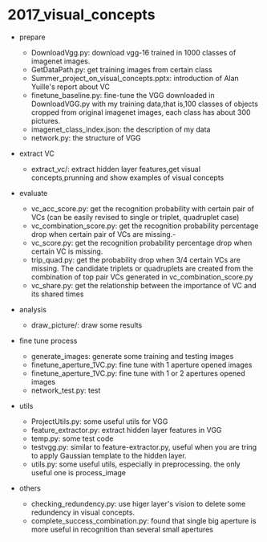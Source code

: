 # 2017_visual_concepts

- prepare
  - DownloadVgg.py: download vgg-16 trained in 1000 classes of imagenet images.
  - GetDataPath.py: get training images from certain class
  -	Summer_project_on_visual_concepts.pptx: introduction of Alan Yuille's report about VC
  - finetune_baseline.py: fine-tune the VGG downloaded in DownloadVGG.py with my training data,that is,100 classes of objects cropped from original imagenet images, each class has about 300 pictures.
  - imagenet_class_index.json: the description of my data
  - network.py: the structure of VGG
- extract VC
  - extract\_vc/: extract hidden layer features,get visual concepts,prunning and show examples of visual concepts
- evaluate
  - vc_acc_score.py: get the recognition probability with certain pair of VCs (can be easily revised to single or triplet, quadruplet case)
  - vc_combination_score.py: get the recognition probability percentage drop when certain pair of VCs are missing.- 
  - vc_score.py: get the recognition probability percentage drop when certain VC is missing.
  - trip_quad.py: get the probability drop when 3/4 certain VCs are missing. The candidate triplets or quadruplets are created from the combination of top pair VCs generated in vc_combination_score.py
  - vc_share.py: get the relationship between the importance of VC and its shared times 
- analysis
  - draw\_picture/: draw some results
- fine tune process
  - generate_images: generate some training and testing images 
  - finetune_aperture_1VC.py: fine tune with 1 aperture opened images
  - finetune_aperture_1VC.py: fine tune with 1 or 2 apertures opened images
  - network_test.py: test

- utils
  - ProjectUtils.py: some useful utils for VGG
  - feature_extractor.py: extract hidden layer features in VGG
  - temp.py: some test code
  -	testvgg.py: similar to feature-extractor.py, useful when you are tring to apply Gaussian template to the hidden layer.
  - utils.py: some useful utils, especially in preprocessing. the only useful one is process_image

- others
  - checking_redundency.py: use higer layer's vision to delete some redundency in visual concepts.
  - complete_success_combination.py: found that single big aperture is more useful in recognition than several small apertures
